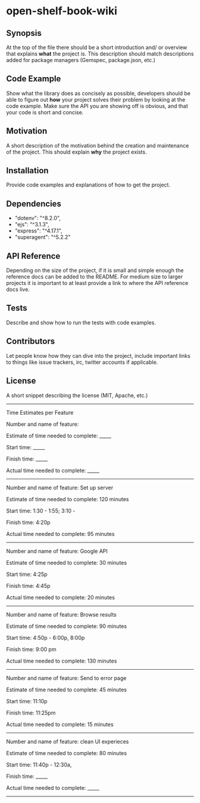 # open-shelf-book-wiki

## Synopsis

At the top of the file there should be a short introduction and/ or overview that explains **what** the project is. This description should match descriptions added for package managers (Gemspec, package.json, etc.)

## Code Example

Show what the library does as concisely as possible, developers should be able to figure out **how** your project solves their problem by looking at the code example. Make sure the API you are showing off is obvious, and that your code is short and concise.

## Motivation

A short description of the motivation behind the creation and maintenance of the project. This should explain **why** the project exists.

## Installation

Provide code examples and explanations of how to get the project.

## Dependencies
- "dotenv": "^8.2.0",
- "ejs": "^3.1.3",
- "express": "^4.17.1",
- "superagent": "^5.2.2"

## API Reference

Depending on the size of the project, if it is small and simple enough the reference docs can be added to the README. For medium size to larger projects it is important to at least provide a link to where the API reference docs live.

## Tests

Describe and show how to run the tests with code examples.

## Contributors

Let people know how they can dive into the project, include important links to things like issue trackers, irc, twitter accounts if applicable.

## License

A short snippet describing the license (MIT, Apache, etc.)
___
Time Estimates per Feature

Number and name of feature: 

Estimate of time needed to complete: _____

Start time: _____

Finish time: _____

Actual time needed to complete: _____
________________________________________________________

Number and name of feature: Set up server

Estimate of time needed to complete: 120 minutes

Start time: 1:30 - 1:55; 3:10 -

Finish time: 4:20p

Actual time needed to complete: 95 minutes
________________________________________________________
Number and name of feature: Google API

Estimate of time needed to complete: 30 minutes

Start time: 4:25p

Finish time: 4:45p

Actual time needed to complete: 20 minutes
________________________________________________________
Number and name of feature: Browse results

Estimate of time needed to complete: 90 minutes

Start time: 4:50p - 6:00p, 8:00p

Finish time: 9:00 pm

Actual time needed to complete: 130 minutes
________________________________________________________
Number and name of feature: Send to error page

Estimate of time needed to complete: 45 minutes

Start time: 11:10p

Finish time: 11:25pm

Actual time needed to complete: 15 minutes
________________________________________________________
Number and name of feature: clean UI experieces

Estimate of time needed to complete: 80 minutes

Start time: 11:40p - 12:30a, 

Finish time: _____

Actual time needed to complete: _____
________________________________________________________